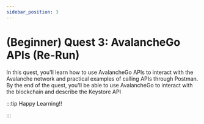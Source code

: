 ```yaml
---
sidebar_position: 3
---
```


# (Beginner) Quest 3: AvalancheGo APIs (Re-Run)

In this quest, you'll learn how to use AvalancheGo APIs to interact with the Avalanche network and practical examples of calling APIs through Postman. By the end of the quest, you'll be able to use AvalancheGo to interact with the blockchain and describe the Keystore API

:::tip Happy Learning!!

<QuestButton text="Go To Quest" link="https://app.stackup.dev/quest_page/beginner-quest-3-avalanchego-apis-re-run" />

:::

